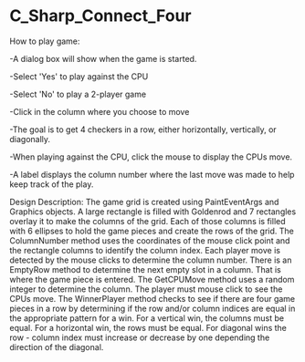 # C_Sharp_Connect_Four

How to play game:

  -A dialog box will show when the game is started.
  
  -Select 'Yes' to play against the CPU
  
  -Select 'No' to play a 2-player game
  
  -Click in the column where you choose to move
  
  -The goal is to get 4 checkers in a row, either horizontally, vertically, or diagonally.
  
  -When playing against the CPU, click the mouse to display the CPUs move. 
  
  -A label displays the column number where the last move was made to help keep track of the play.


Design Description: 
The game grid is created using PaintEventArgs and Graphics objects. A large rectangle is filled with Goldenrod and 7 rectangles overlay it to make the columns of the grid. Each of those columns is filled with 6 ellipses to hold the game pieces and create the rows of the grid. The ColumnNumber method uses the coordinates of the mouse click point and the rectangle columns to identify the column index. Each player move is detected by the mouse clicks to determine the column number. There is an EmptyRow method to determine the next empty slot in a column. That is where the game piece is entered. The GetCPUMove method uses a random integer to determine the column. The player must mouse click to see the CPUs move. 
The WinnerPlayer method checks to see if there are four game pieces in a row by determining if the row and/or column indices are equal in the appropriate pattern for a win. For a vertical win, the columns must be equal. For a horizontal win, the rows must be equal. For diagonal wins the row - column index must increase or decrease by one depending the direction of the diagonal.
